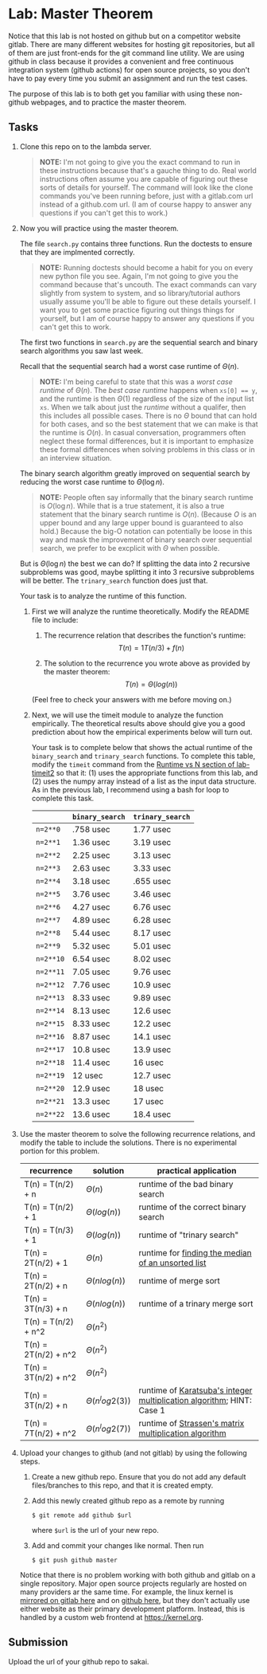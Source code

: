 # Lab: Master Theorem

Notice that this lab is not hosted on github but on a competitor website gitlab.
There are many different websites for hosting git repositories,
but all of them are just front-ends for the git command line utility.
We are using github in class because it provides a convenient and free continuous integration system (github actions) for open source projects,
so you don't have to pay every time you submit an assignment and run the test cases.

The purpose of this lab is to both get you familiar with using these non-github webpages, and to practice the master theorem.

## Tasks

1. Clone this repo on to the lambda server.

    > **NOTE:**
    > I'm not going to give you the exact command to run in these instructions because that's a gauche thing to do.
    > Real world instructions often assume you are capable of figuring out these sorts of details for yourself.
    > The command will look like the clone commands you've been running before, just with a gitlab.com url instead of a github.com url.
    > (I am of course happy to answer any questions if you can't get this to work.)

1. Now you will practice using the master theorem.

    The file `search.py` contains three functions.
    Run the doctests to ensure that they are implmented correctly.

    > **NOTE:**
    > Running doctests should become a habit for you on every new python file you see.
    > Again, I'm not going to give you the command because that's uncouth.
    > The exact commands can vary slightly from system to system,
    > and so library/tutorial authors usually assume you'll be able to figure out these details yourself.
    > I want you to get some practice figuring out things things for yourself,
    > but I am of course happy to answer any questions if you can't get this to work.

    The first two functions in `search.py` are the sequential search and binary search algorithms you saw last week.

    Recall that the sequential search had a worst case runtime of $\Theta(n)$.

    > **NOTE:**
    > I'm being careful to state that this was a *worst case runtime* of $\Theta(n)$.
    > The *best case runtime* happens when `xs[0] == y`,
    > and the runtime is then $\Theta(1)$ regardless of the size of the input list `xs`.
    > When we talk about just the *runtime* without a qualifer,
    > then this includes all possible cases.
    > There is no $\Theta$ bound that can hold for both cases,
    > and so the best statement that we can make is that the runtime is $O(n)$.
    > In casual conversation, programmers often neglect these formal differences,
    > but it is important to emphasize these formal differences when solving problems in this class or in an interview situation.

    The binary search algorithm greatly improved on sequential search by reducing the worst case runtime to $\Theta(\log n)$.

    > **NOTE:**
    > People often say informally that the binary search runtime is $O(\log n)$.
    > While that is a true statement, it is also a true statement that the binary search runtime is $O(n)$.
    > (Because $O$ is an upper bound and any large upper bound is guaranteed to also hold.)
    > Because the big-O notation can potentially be loose in this way and mask the improvement of binary search over sequential search,
    > we prefer to be excplicit with $\Theta$ when possible.

    But is $\Theta(\log n)$ the best we can do?
    If splitting the data into 2 recursive subproblems was good,
    maybe splitting it into 3 recursive subproblems will be better.
    The `trinary_search` function does just that.

    Your task is to analyze the runtime of this function.

    1. First we will analyze the runtime theoretically.
        Modify the README file to include:
    
        1. The recurrence relation that describes the function's runtime:
            $$T(n) = 1T(n/3) + f(n)$$

        1. The solution to the recurrence you wrote above as provided by the master theorem:
            $$T(n) = \Theta(log(n))$$

        (Feel free to check your answers with me before moving on.)
    
    1. Next, we will use the timeit module to analyze the function empirically.
        The theoretical results above should give you a good prediction about how the empirical experiments below will turn out.

        Your task is to complete below that shows the actual runtime of the `binary_search` and `trinary_search` functions.
        To complete this table, modify the `timeit` command from the [Runtime vs N section of lab-timeit2](https://github.com/mikeizbicki/lab-timeit2#runtime-vs-n) so that it: (1) uses the appropriate functions from this lab, and (2) uses the numpy array instead of a list as the input data structure.
        As in the previous lab, I recommend using a bash for loop to complete this task.

        |                | `binary_search`           | `trinary_search`      |
        | -------------- | ------------------------- | --------------------- | 
        | `n=2**0`       |  .758 usec                         |    1.77 usec                   |
        | `n=2**1`       |  1.36 usec                         |    3.19 usec                   |
        | `n=2**2`       |  2.25 usec                         |    3.13 usec                   |
        | `n=2**3`       |  2.63 usec                         |    3.33 usec                   |
        | `n=2**4`       |  3.18 usec                         |    .655 usec                   |
        | `n=2**5`       |  3.76 usec                         |    3.46 usec                   |
        | `n=2**6`       |  4.27 usec                         |    6.76 usec                   |
        | `n=2**7`       |  4.89 usec                         |    6.28 usec                   |
        | `n=2**8`       |  5.44 usec                         |    8.17 usec                   |
        | `n=2**9`       |  5.32 usec                         |    5.01 usec                   |
        | `n=2**10`      |  6.54 usec                         |    8.02 usec                   |
        | `n=2**11`      |  7.05 usec                         |    9.76 usec                   |
        | `n=2**12`      |  7.76 usec                         |    10.9 usec                   |
        | `n=2**13`      |  8.33 usec                         |    9.89 usec                   |
        | `n=2**14`      |  8.13 usec                         |    12.6 usec                   |
        | `n=2**15`      |  8.33 usec                         |    12.2 usec                   |
        | `n=2**16`      |  8.87 usec                         |    14.1 usec                   |
        | `n=2**17`      |  10.8 usec                         |    13.9 usec                   |
        | `n=2**18`      |  11.4 usec                         |    16 usec                     |
        | `n=2**19`      |  12 usec                           |    12.7 usec                   |
        | `n=2**20`      |  12.9 usec                         |    18 usec                     |
        | `n=2**21`      |  13.3 usec                         |    17 usec                     |
        | `n=2**22`      |  13.6 usec                         |    18.4 usec                   |


1. Use the master theorem to solve the following recurrence relations,
    and modify the table to include the solutions.
    There is no experimental portion for this problem.

    | recurrence           | solution                       | practical application                     |
    | -------------------- | ------------------------------ | ----------------------------------------- |
    | T(n) = T(n/2) + n    | $\Theta(n)$ | runtime of the bad binary search          |
    | T(n) = T(n/2) + 1    | $\Theta(log(n))$ | runtime of the correct binary search      |
    | T(n) = T(n/3) + 1    | $\Theta(log(n))$ | runtime of "trinary search"               |
    | T(n) = 2T(n/2) + 1   | $\Theta(n)$ | runtime for [finding the median of an unsorted list](https://en.wikipedia.org/wiki/Quickselect) |
    | T(n) = 2T(n/2) + n   | $\Theta(nlog(n))$ | runtime of merge sort                     |
    | T(n) = 3T(n/3) + n   | $\Theta(nlog(n))$ | runtime of a trinary merge sort           |
    | T(n) = T(n/2) + n^2  | $\Theta(n^2)$ |                                           |
    | T(n) = 2T(n/2) + n^2 | $\Theta(n^2)$ |                                           |
    | T(n) = 3T(n/2) + n^2 | $\Theta(n^2)$ |                                           |
    | T(n) = 3T(n/2) + n   | $\Theta(n^log2(3))$ | runtime of [Karatsuba's integer multiplication algorithm](https://en.wikipedia.org/wiki/Karatsuba_algorithm); HINT: Case 1 |
    | T(n) = 7T(n/2) + n^2 | $\Theta(n^log2(7))$ | runtime of [Strassen's matrix multiplication algorithm](https://en.wikipedia.org/wiki/Strassen_algorithm) |

1. Upload your changes to github (and not gitlab) by using the following steps.

    1. Create a new github repo.
        Ensure that you do not add any default files/branches to this repo, and that it is created empty.

    1. Add this newly created github repo as a remote by running
        ```
        $ git remote add github $url
        ```
        where `$url` is the url of your new repo.

    1. Add and commit your changes like normal.
        Then run
        ```
        $ git push github master
        ```
    
    Notice that there is no problem working with both github and gitlab on a single repository.
    Major open source projects regularly are hosted on many providers ar the same time.
    For example, the linux kernel is [mirrored on gitlab here](https://gitlab.com/linux-kernel/linux) and on [github here](https://github.com/torvalds/linux),
    but they don't actually use either website as their primary development platform.
    Instead, this is handled by a custom web frontend at <https://kernel.org>.

## Submission

Upload the url of your github repo to sakai.
